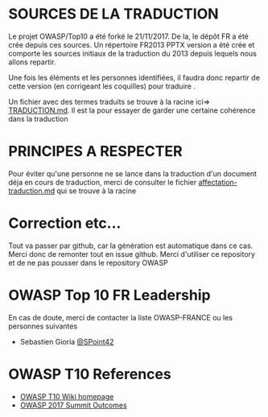 # SOURCES DE LA TRADUCTION 
Le projet OWASP/Top10 a été forké le 21/11/2017. De la, le dépôt FR a été crée depuis ces sources.
Un répertoire FR2013 PPTX version a été crée et comporte les sources initiaux de la traduction du 2013 depuis lequels nous allons repartir.

Une fois les éléments et les personnes identifiées, il faudra donc repartir de cette version (en corrigeant les coquilles) pour traduire .

Un fichier avec des termes traduits se trouve à la racine ici=> [TRADUCTION.md](https://github.com/SPoint42/Top10/blob/FR-2017-translation/TRADUCTION.md). Il est la pour essayer de garder une certaine cohérence dans la traduction


# PRINCIPES A RESPECTER
Pour éviter qu'une personne ne se lance dans la traduction d'un document déja en cours de traduction, merci de consulter le fichier [affectation-traduction.md](https://github.com/SPoint42/Top10/blob/FR-2017-translation/affectation-traduction.md) qui se trouve à la racine 

# Correction etc...
Tout va passer par github, car la génération est automatique dans ce cas. Merci donc de remonter tout en issue github.
Merci d'utiliser ce repository et de ne pas pousser dans le repository OWASP 


# OWASP Top 10 FR Leadership

En cas de doute, merci de contacter la liste OWASP-FRANCE ou les personnes suivantes
- Sebastien Gioria [@SPoint42](https://github.com/Spoint42)

# OWASP T10 References
- [OWASP T10 Wiki homepage](https://owasp.org/www-project-top-ten/)
- [OWASP 2017 Summit Outcomes](https://owaspsummit.org/Outcomes/Owasp-Top-10-2017/Owasp-Top-10-2017.html)

